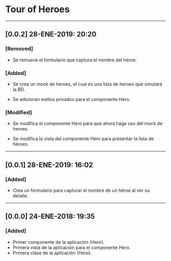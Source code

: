 # Tour of Heroes
----

## [0.0.2] 28-ENE-2019: 20:20
### [Removed]
* Se remueve el formulario que captura el nombre del héroe.

### [Added]
* Se crea un mock de heroes, el cual es una lista de heroes que simulará la BD.

* Se adicionan estilos privados para el componente Hero.

### [Modified]
* Se modifica el componente Hero para que ahora haga uso del mock de heroes.

* Se modifica la vista del componente Hero para presentar la lista de héroes.
----

## [0.0.1] 28-ENE-2019: 16:02
### [Added]
* Crea un formulario para capturar el nombre de un héroe al ver su detalle.
----

## [0.0.0] 24-ENE-2018: 19:35
### [Added]
* Primer componente de la aplicación (Hero).
* Primera vista de la aplicación para el componente Hero.
* Primera clase de la aplicación (Hero).
